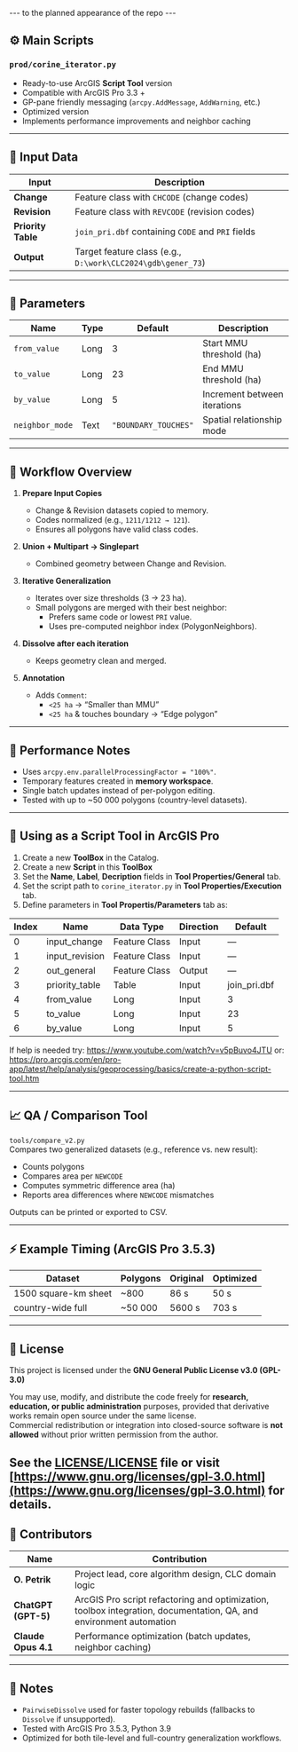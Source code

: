 
---  to the planned appearance of the repo ---

## ⚙️ Main Scripts  

### `prod/corine_iterator.py`
- Ready-to-use ArcGIS **Script Tool** version  
- Compatible with ArcGIS Pro 3.3 +  
- GP-pane friendly messaging (`arcpy.AddMessage`, `AddWarning`, etc.)
- Optimized version
- Implements performance improvements and neighbor caching

---

## 🧩 Input Data

| Input | Description |
|-------|--------------|
| **Change** | Feature class with `CHCODE` (change codes) |
| **Revision** | Feature class with `REVCODE` (revision codes) |
| **Priority Table** | `join_pri.dbf` containing `CODE` and `PRI` fields |
| **Output** | Target feature class (e.g., `D:\work\CLC2024\gdb\gener_73`) |

---

## 🔧 Parameters

| Name | Type | Default | Description |
|------|------|----------|-------------|
| `from_value` | Long | 3 | Start MMU threshold (ha) |
| `to_value` | Long | 23 | End MMU threshold (ha) |
| `by_value` | Long | 5 | Increment between iterations |
| `neighbor_mode` | Text | `"BOUNDARY_TOUCHES"` | Spatial relationship mode |

---

## 🧠 Workflow Overview

1. **Prepare Input Copies**
   - Change & Revision datasets copied to memory.
   - Codes normalized (e.g., `1211/1212 → 121`).
   - Ensures all polygons have valid class codes.
     
2. **Union + Multipart → Singlepart**
   - Combined geometry between Change and Revision.

3. **Iterative Generalization**
   - Iterates over size thresholds (3 → 23 ha).
   - Small polygons are merged with their best neighbor:
     - Prefers same code or lowest `PRI` value.
     - Uses pre-computed neighbor index (PolygonNeighbors).

4. **Dissolve after each iteration**
   - Keeps geometry clean and merged.

5. **Annotation**
   - Adds `Comment`:
     - `<25 ha` → “Smaller than MMU”
     - `<25 ha` & touches boundary → “Edge polygon”

---

## 🧮 Performance Notes

- Uses `arcpy.env.parallelProcessingFactor = "100%"`.
- Temporary features created in **memory workspace**.
- Single batch updates instead of per-polygon editing.
- Tested with up to ~50 000 polygons (country-level datasets).

---

## 🧰 Using as a Script Tool in ArcGIS Pro

1. Create a new **ToolBox** in the Catalog.
2. Create a new **Script** in this **ToolBox**
3. Set the **Name**, **Label**, **Decription** fields in **Tool Properties/General** tab.
4. Set the script path to `corine_iterator.py` in **Tool Properties/Execution** tab.
5. Define parameters in **Tool Propertis/Parameters** tab as:

| Index | Name | Data Type | Direction | Default |
|-------|------|------------|------------|----------|
| 0 | input_change | Feature Class | Input | — |
| 1 | input_revision | Feature Class | Input | — |
| 2 | out_general | Feature Class | Output | — |
| 3 | priority_table | Table | Input | join_pri.dbf |
| 4 | from_value | Long | Input | 3 |
| 5 | to_value | Long | Input | 23 |
| 6 | by_value | Long | Input | 5 |

If help is needed try: https://www.youtube.com/watch?v=v5pBuvo4JTU
or: https://pro.arcgis.com/en/pro-app/latest/help/analysis/geoprocessing/basics/create-a-python-script-tool.htm

---

## 📈 QA / Comparison Tool

`tools/compare_v2.py`  
Compares two generalized datasets (e.g., reference vs. new result):
- Counts polygons  
- Compares area per `NEWCODE`  
- Computes symmetric difference area (ha)  
- Reports area differences where `NEWCODE` mismatches  

Outputs can be printed or exported to CSV.

---

## ⚡ Example Timing (ArcGIS Pro 3.5.3)
| Dataset | Polygons | Original | Optimized |
|----------|-----------|-----------|------------|
| 1500 square-km sheet | ~800 | 86 s | 50 s |
| country-wide full | ~50 000 | 5600 s | 703 s |

---

## 📜 License
This project is licensed under the **GNU General Public License v3.0 (GPL-3.0)**  

You may use, modify, and distribute the code freely for **research, education, or
public administration** purposes, provided that derivative works remain open source
under the same license.  
Commercial redistribution or integration into closed-source software is **not allowed**
without prior written permission from the author.

See the [LICENSE/LICENSE](LICENSE/LICENSE) file or visit  
[https://www.gnu.org/licenses/gpl-3.0.html](https://www.gnu.org/licenses/gpl-3.0.html) for details.
---

## 🙌 Contributors

| Name | Contribution |
|------|---------------|
| **O. Petrik** | Project lead, core algorithm design, CLC domain logic |
| **ChatGPT (GPT-5)** | ArcGIS Pro script refactoring and optimization, toolbox integration, documentation, QA, and environment automation |
| **Claude Opus 4.1** | Performance optimization (batch updates, neighbor caching) |

---

## 🧩 Notes
- `PairwiseDissolve` used for faster topology rebuilds (fallbacks to `Dissolve` if unsupported).
- Tested with ArcGIS Pro 3.5.3, Python 3.9
- Optimized for both tile-level and full-country generalization workflows.

